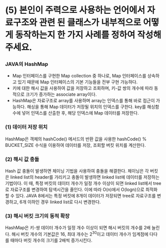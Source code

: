 # (5) 본인이 주력으로 사용하는 언어에서 자료구조와 관련 된 클래스가 내부적으로 어떻게 동작하는지 한 가지 사례를 정하여 작성해주세요.

### JAVA의 HashMap
- Map 인터페이스를 구현한 Map collection 중 하나로, Map 인터페이스를 상속하고 있기 때문에 Map 인터페이스의 기본 기능들을 전부 구현 가능하다.
- 키에 대한 해시 값을 사용하여 값을 저장하고 조회하며, 키-값 쌍의 개수에 따라 동적으로 크기가 증가하는 associate array이다.
- HashMap은 자료구조로 array를 사용하며 array는 인덱스를 통해 바로 접근이 가능하다. 해싱을 통해 Map 데이터가 저장될 위치의 인덱스를 구한다. key를 해싱함수에 넣어 인덱스를 산출한 후, 해당 인덱스에 Map 데이터를 저장한다.

### (1) 데이터 저장 위치
HashMap은 객체의 hashCode() 메서드의 반환 값을 사용한 hashCode() % BUCKET_SIZE 수식을 이용하여 데이터를 저장, 조회할 버킷 위치를 계산한다.
### (2) 해시 값 충돌
Hash 값 충돌이 발생하면 체이닝 기법을 사용하여 충돌을 해결한다. 체이닝은 각 버킷은 linked list의 header를 가리키고 충돌이 발생하면 linked list에 데이터를 저장하는 기법이다.
이 때, 특정 버킷의 데이터 개수가 일정 개수 이상이 되면 linked list에서 tree로 자료구조를 변경하여 탐색시간을 줄인다. 이에 따라 O(n)에서 O(logn)으로 최적화할 수 있다. JAVA 8에서는 특정 버킷에 8개이 데이터가 저장되면 tree로 자료구조를 변경하고, 6개 이하인 경우 linked list로 다시 변경한다.
### (3) 해시 버킷 크기의 동적 확장
HashMap은 키-쌍 데이터 개수가 일정 개수 이상이 되면 해시 버킷의 개수를 2배 늘린다. 해시 버킷 개수의 기본값은 16, 최대 개수는 $2^{30}$이고 데이터 개수가 임계점에 다다를 때마다 버킷 개수의 크기를 2배씩 증가시킨다. 
